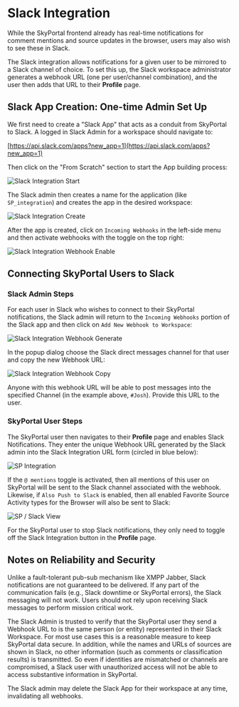 # Slack Integration

While the SkyPortal frontend already has real-time notifications for comment mentions and source updates in the browser, users may also wish to see these in Slack.

The Slack integration allows notifications for a given user to be mirrored to a Slack channel of choice. To set this up, the Slack workspace administrator generates a webhook URL (one per user/channel combination), and the user then adds that URL to their **Profile** page.

## Slack App Creation: One-time Admin Set Up

We first need to create a "Slack App" that acts as a conduit from SkyPortal to Slack. A logged in Slack Admin for a workspace should navigate to:

[https://api.slack.com/apps?new_app=1](https://api.slack.com/apps?new_app=1)

Then click on the "From Scratch" section to start the App building process:

![Slack Integration Start](images/slack_integration_5.png)

The Slack admin then creates a name for the application (like `SP_integration`) and creates the app in the desired workspace:

![Slack Integration Create](images/slack_integration_6.png)

After the app is created, click on `Incoming Webhooks` in the left-side menu and then activate webhooks with the toggle on the top right:

![Slack Integration Webhook Enable](images/slack_integration_7.png)


## Connecting SkyPortal Users to Slack

### Slack Admin Steps

For each user in Slack who wishes to connect to their SkyPortal notifications, the Slack admin will return to the `Incoming Webhooks` portion of the Slack app and then click on `Add New Webhook to Workspace`:

![Slack Integration Webhook Generate](images/slack_integration_8.png)

In the popup dialog choose the Slack direct messages channel for that user and copy the new Webhook URL:

![Slack Integration Webhook Copy](images/slack_integration_9.png)

Anyone with this webhook URL will be able to post messages into the specified Channel (in the example above, `#Josh`). Provide this URL to the user.

### SkyPortal User Steps

The SkyPortal user then navigates to their **Profile** page and enables Slack Notifications. They enter the unique Webhook URL generated by the Slack admin into the Slack Integration URL form (circled in blue below):

![SP Integration](images/slack_integration_10.png)

If the `@ mentions` toggle is activated, then all mentions of this user on SkyPortal will be sent to the Slack channel associated with the webhook. Likewise, if `Also Push to Slack` is enabled, then all enabled Favorite Source Activity types for the Browser will also be sent to Slack:

![SP / Slack View](images/slack_integration_11.png)

For the SkyPortal user to stop Slack notifications, they only need to toggle off the Slack Integration button in the **Profile** page.


## Notes on Reliability and Security

Unlike a fault-tolerant pub-sub mechanism like XMPP Jabber, Slack notifications are not guaranteed to be delivered. If any part of the communication fails (e.g., Slack downtime or SkyPortal errors), the Slack messaging will not work. Users should not rely upon receiving Slack messages to perform mission critical work.

The Slack Admin is trusted to verify that the SkyPortal user they send a Webhook URL to is the same person (or entity) represented in their Slack Workspace.  For most use cases this is a reasonable measure to keep SkyPortal data secure. In addition, while the names and URLs of sources are shown in Slack, no other information (such as comments or classification results) is transmitted. So even if identities are mismatched or channels are compromised, a Slack user with unauthorized access will not be able to access substantive information in SkyPortal.

The Slack admin may delete the Slack App for their workspace at any time, invalidating all webhooks.
